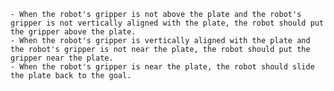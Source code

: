  
    - When the robot's gripper is not above the plate and the robot's gripper is not vertically aligned with the plate, the robot should put the gripper above the plate.
    - When the robot's gripper is vertically aligned with the plate and the robot's gripper is not near the plate, the robot should put the gripper near the plate.
    - When the robot's gripper is near the plate, the robot should slide the plate back to the goal.